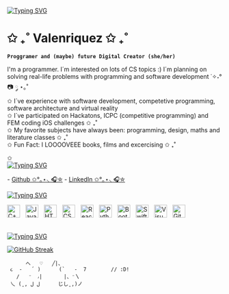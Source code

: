 <a href="https://git.io/typing-svg"><img src="https://readme-typing-svg.herokuapp.com?font=Fira+Code&pause=1000&color=F735EA&random=false&width=435&lines=Welcome%2C+let+me+introduce+myself+%3A)" alt="Typing SVG" /></a>

#  ✩ ₊˚ Valenriquez ✩ ₊˚ 
 **`Proggramer and (maybe) future Digital Creator (she/her)`**

I'm a programmer.  I´m interested on lots of CS topics :) I´m planning on solving real-life problems with programming and software development ˙✧˖°📷 ༘ ⋆｡˚
<br/>
 ✩ I´ve experience with software development, competetive programming, software architecture and virtual reality
 <br/>
 ✩ I´ve participated on Hackatons, ICPC (competitive programming) and FEM coding iOS challenges ✩ ₊˚ 
 <br/>
 ✩ My favorite subjects have always been: programming, design, maths and literature classes  ✩ ₊˚ 
 <br/>
  ✩ Fun Fact: I LOOOOVEEE books, films and excercising  ✩ ₊˚ 
 <br/>
 
 ✩ 
<br/>
<a href="https://git.io/typing-svg"><img src="https://readme-typing-svg.herokuapp.com?font=Fira+Code&pause=1000&color=DFA6F7&random=false&width=435&lines=Social+Media" alt="Typing SVG" /></a>

 <p align="left">
    - <a href="https://github.com/Valenriquez">Github ✩°｡⋆⸜ 🎧✮</a>
    - <a href="https://www.linkedin.com/in/valeria-enr%C3%ADquez-lim%C3%B3n-a2704b235/">LinkedIn ✩°｡⋆⸜ 🎧✮</a>  

    
<a href="https://git.io/typing-svg"><img src="https://readme-typing-svg.herokuapp.com?font=Fira+Code&pause=1000&color=DFA6F7&random=false&width=435&lines=Languages+and+Tools" alt="Typing SVG" /></a>

<img align="left" alt="C++" width="30px" style="padding-right:10px;" src="https://cdn.jsdelivr.net/gh/devicons/devicon/icons/cplusplus/cplusplus-original.svg" />
<img align="left" alt="Javascript" width="30px" style="padding-right:10px;" src="https://cdn.jsdelivr.net/gh/devicons/devicon/icons/javascript/javascript-original.svg" />
<img align="left" alt="HTML" width="30px" style="padding-right:10px;" src="https://cdn.jsdelivr.net/gh/devicons/devicon/icons/html5/html5-original.svg" />
<img align="left" alt="CSS" width="30px" style="padding-right:10px;" src="https://cdn.jsdelivr.net/gh/devicons/devicon/icons/css3/css3-original.svg" />
<img align="left" alt="React" width="30px" style="padding-right:10px;" src="https://cdn.jsdelivr.net/gh/devicons/devicon/icons/react/react-original.svg" />
<img align="left" alt="Python" width="30px" style="padding-right:10px;" src="https://cdn.jsdelivr.net/gh/devicons/devicon/icons/python/python-original.svg" />
<img align="left" alt="Bootstrap" width="30px" style="padding-right:10px;"  src="https://cdn.jsdelivr.net/gh/devicons/devicon/icons/bootstrap/bootstrap-original.svg" />
<img align="left" alt="Swift" width="30px" style="padding-right:10px;"  src="https://cdn.jsdelivr.net/gh/devicons/devicon/icons/swift/swift-original.svg" />
<img align="left" alt="Visual Studio Code" width="30px" style="padding-right:10px;" src="https://cdn.jsdelivr.net/gh/devicons/devicon/icons/vscode/vscode-original.svg" />
<img align="left" alt="Github" width="30px" style="padding-right:10px;" src="https://cdn.jsdelivr.net/gh/devicons/devicon/icons/github/github-original.svg" />

<br/>
<br/>
<br/>




          
<a href="https://git.io/typing-svg"><img src="https://readme-typing-svg.herokuapp.com?font=Fira+Code&pause=1000&color=DFA6F7&random=false&width=435&lines=Github+Stats" alt="Typing SVG" /></a>

[![GitHub Streak](https://streak-stats.demolab.com/?user=Valenriquez)](https://git.io/streak-stats)


          へ   ♡   ╱|、
     ૮  -   ՛ )      (`   -  7        // :D!
       /   ⁻  ៸|       |、⁻〵
     乀 (ˍ, ل ل      じしˍ,)ノ
 


                        
